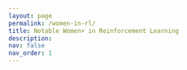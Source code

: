 ```yaml
---
layout: page
permalink: /women-in-rl/
title: Notable Women+ in Reinforcement Learning
description:
nav: false
nav_order: 1
---
```

<!-- Google tag (gtag.js) -->
<head>
    <script async src="https://www.googletagmanager.com/gtag/js?id=G-LMF0061SS2"></script>
    <script>
      window.dataLayer = window.dataLayer || [];
      function gtag(){dataLayer.push(arguments);}
      gtag('js', new Date());

      gtag('config', 'G-LMF0061SS2');
    </script>
    <script>
      function shuffleArray(array) {
        for (let i = array.length - 1; i > 0; i--) {
          const j = Math.floor(Math.random() * (i + 1));
          [array[i], array[j]] = [array[j], array[i]];
        }
        return array;
      }

      function shuffleList() {
        const items = ["Aditi Mavalankar",
"Akshara Rai",
"Alex Kearney",
"Andra Keay",
"Angela Scholeig",
"Ann Nowe",
"Anna Goldenberg",
"Anna Goldie",
"Anna Harutyunyan",
"Anna Harutyunyan",
"Anusha Nagabandi",
"Ayorkor Korsah",
"Azalia Mirhoseini",
"Bistra Dilkina",
"Biwei Huang",
"Candace Ross",
"Cecilia Laschi",
"Changliu Liu",
"Chinwe Ekenna",
"Claire J. Tomlin",
"Clare Lyle",
"Clare Lyle",
"Cristina Conati",
"Danica Kragic",
"Daniela Rus",
"Diana Borsa",
"Dilek Hakkani-Tur",
"Dyugu Cakmak",
"Emilie Kaufmann",
"Emma Pierson",
"Erica Aduh",
"Esen Yel",
"Eszter Vertes",
"Feryal Behbahani",
"Feryal Behbahani",
"Giorgia Ramponi",
"Irina Rish",
"Irinia Higgins",
"Jackie Kay",
"Jane Wang",
"Jessica Hamrick",
"Jessica Hodgins",
"Julia Olkhovskaya",
"Julie Shah",
"Kalesha Bullard",
"Karen E. Willcox",
"Karen Liu",
"Kate Baumli",
"Katerina Fragkiadaki",
"Katja Hofmann",
"Kelsey Allen",
"Khimya Khetarpal",
"Ksenia Konyushkova",
"Laura Graesser",
"Laurel Riek",
"Luisa Zintgraf",
"Maja Mataric",
"Maria Prandini",
"Marta Garnelo",
"Melanie Zeilinger",
"Minae Kwon",
"Minmin Chen",
"Miruna Pislar",
"Ofra Amir",
"Raia Hadsell",
"Raluca Gaina",
"Randi Williams",
"Rebecca Roelofs",
"Roberta Raileanu",
"Rosanne Liu",
"Rose Yu",
"Rosemary Ke",
"Sandra Hirche",
"Sandy Huang",
"Sarah Cen",
"Serena Booth",
"Shipra Agrawal",
"Shuran Song",
"Smitha Milli",
"Sonia Chernova",
"Tegan Maharaj",
"Theresa Eimer",
"Vanessa Volz",
"Victoria Krakovna",
"Victoria Preston",
"Yuejue Chi",
"Yuting Wei",
"Zita Marinho"];
        
        const items2 = items.map(str => str.replace(/ /g, '\u00a0'));
        const shuffledItems = shuffleArray(items2);
        const list = document.getElementById('myNames');
        list.textContent = shuffledItems.join(', ') + '.';
      }

      // Shuffle the list when the page loads
      // window.onload = shuffleList;
      document.addEventListener("DOMContentLoaded", shuffleList);
    </script>


</head>

In attempts to change perceptions about who does RL, we've put together a poster of notable women+ in RL. This is inspired by the [notable women in computing](https://notabletechnicalwomen.org/) project. 

There are many more folks than can fit on one poster, so we randomly subsampled to create the poster. Below is a list of amazing folks who did not end up on the poster because of random chance:

<span id="myNames" style="font-size: 16px"></span>
<p align="right">
(Email me to add/remove yourself from this list. Order is randomized.)
</p>


The order of researchers in the poster is also randomized.

<object data="../assets/women-in-rl.pdf" width="800" height="1300" type="application/pdf"></object>


